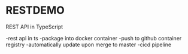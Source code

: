 # RESTDEMO

REST API in TypeScript

-rest api in ts 
-package into docker container 
-push to github container registry 
-automatically update upon merge to master 
-cicd pipeline 
